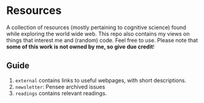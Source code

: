 # Resources

A collection of resources (mostly pertaining to cognitive science) found while exploring the world wide web. This repo also contains my views on things that interest me and (random) code. Feel free to use. Please note that **some of this work is not owned by me, so give due credit**!

## Guide
1. ```external``` contains links to useful webpages, with short descriptions.
2. ```newsletter```: Pensee archived issues
3. ```readings``` contains relevant readings.
